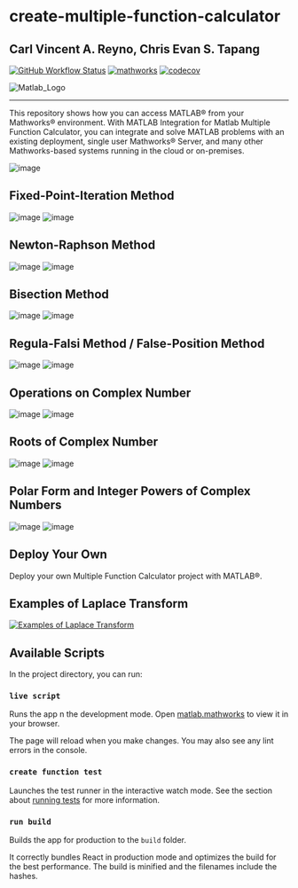 # create-multiple-function-calculator
Carl Vincent A. Reyno, Chris Evan S. Tapang
----



[![GitHub Workflow Status](https://img.shields.io/github/actions/workflow/status/mathworks/jupyter-matlab-proxy/run-tests.yml?branch=main&logo=github)](https://www.mathworks.com) [![mathworks](https://img.shields.io/badge/mathworks--matlab-100%25-orange?style=plastic&logo=appveyor)](https://www.mathworks.com/help/matlab/) [![codecov](https://codecov.io/gh/mathworks/jupyter-matlab-proxy/branch/main/graph/badge.svg?token=ZW3SESKCSS)](https://www.mathworks.com/help/matlab/scripts.html?s_tid=CRUX_lftnav)


![Matlab_Logo](https://user-images.githubusercontent.com/79138019/236503435-3328be99-f523-4b4b-9039-269bbf6a5ca9.png)



---
This repository shows how you can access MATLAB® from your Mathworks® environment. With MATLAB Integration for Matlab Multiple Function Calculator, you can integrate and solve MATLAB problems with an existing deployment, single user Mathworks® Server, and many other Mathworks-based systems running in the cloud or on-premises.


![image](https://user-images.githubusercontent.com/79138019/236696532-18cf7a37-5b8d-41cd-b579-fd12027bb25e.png)





## Fixed-Point-Iteration Method
![image](https://user-images.githubusercontent.com/79138019/236696453-11d9775c-afff-42a9-96f5-2d0ae3db84ae.png)
![image](https://user-images.githubusercontent.com/79138019/236697213-543125b7-1ab8-4dd5-aad3-7b4f4e2db0e2.png)


## Newton-Raphson Method
![image](https://user-images.githubusercontent.com/79138019/236696435-c0af79c5-8566-450d-9d7a-316d96f2b85e.png)
![image](https://user-images.githubusercontent.com/79138019/236698029-6c9f5693-28fa-4293-bc4f-b2642d28aef7.png)




## Bisection Method
![image](https://user-images.githubusercontent.com/79138019/236696394-ca903cd3-9ca2-4968-a370-cdad35f0ff2d.png)
![image](https://user-images.githubusercontent.com/79138019/236696780-d8b5f6e6-d630-4f5d-9448-80b3aa3fb409.png)



## Regula-Falsi Method / False-Position Method
![image](https://user-images.githubusercontent.com/79138019/236696366-57b66549-e0f6-4ef4-a589-68147a243315.png)
![image](https://user-images.githubusercontent.com/79138019/236696606-726f6f43-1373-448b-ad8e-995f9001da84.png)


## Operations on Complex Number
![image](https://user-images.githubusercontent.com/79138019/236696967-fcb2a29e-1c7b-4a9a-b307-1b31f6f627e1.png)
![image](https://user-images.githubusercontent.com/79138019/236697031-59bd1595-27b5-45e4-84cf-7b6a7a816ac0.png)

## Roots of Complex Number
![image](https://user-images.githubusercontent.com/79138019/236697891-612c1434-ec86-4c84-8eb3-12f09d1a1d08.png)
![image](https://user-images.githubusercontent.com/79138019/236697897-9461de0d-25b0-4629-b497-417f5eeee021.png)


## Polar Form and Integer Powers of Complex Numbers
![image](https://user-images.githubusercontent.com/79138019/236698073-6cac0059-ae75-4e2c-94cb-9d78be276a76.png)
![image](https://user-images.githubusercontent.com/79138019/236698227-f24a6f05-d0c5-4db8-bfb8-2c5959766b38.png)






## Deploy Your Own

Deploy your own Multiple Function Calculator project with MATLAB®.

## Examples of Laplace Transform


[![Examples of Laplace Transform](https://vercel.com/button)](https://www.mathworks.com/help/symbolic/sym.laplace.html)


## Available Scripts

In the project directory, you can run:

### `live script`

Runs the app n the development mode. Open [matlab.mathworks](https://matlab.mathworks.com/) to view it in your browser.

The page will reload when you make changes. You may also see any lint errors in the console.

### `create function test`

Launches the test runner in the interactive watch mode. See the section about [running tests](https://www.mathworks.com/help/sltest/debug-tests.html) for more information.

### `run build`

Builds the app for production to the `build` folder.

It correctly bundles React in production mode and optimizes the build for the best performance. The build is minified and the filenames include the hashes.
